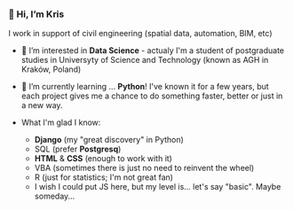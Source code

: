 ### 👋 Hi, I’m Kris
I work in support of civil engineering (spatial data, automation, BIM, etc)
- 👀 I’m interested in **Data Science** - actualy I'm a student of postgraduate studies in Universyty of Science and Technology (known as AGH in Kraków, Poland) 
- 🌱 I’m currently learning ... **Python**! I've known it for a few years, but each project gives me a chance to do something faster, better or just in a new way.

- What I'm glad I know:
  - **Django** (my "great discovery" in Python)
  - SQL (prefer **Postgresq**)
  - **HTML** & **CSS** (enough to work with it)
  - VBA (sometimes there is just no need to reinvent the wheel)
  - R (just for statistics; I'm not great fan)
  - I wish I could put JS here, but my level is... let's say "basic". Maybe someday...


<!---
krzysieknaw/krzysieknaw is a ✨ special ✨ repository because its `README.md` (this file) appears on your GitHub profile.
You can click the Preview link to take a look at your changes.
--->
